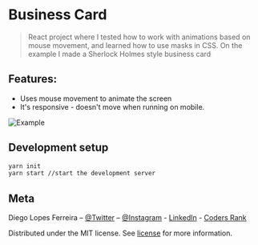 # Business Card
> React project where I tested how to work with animations based on mouse movement, and learned how to use masks in CSS. On the example I made a Sherlock Holmes style business card

## Features:
* Uses mouse movement to animate the screen
* It's responsive - doesn't move when running on mobile.

![Example]('./assets/screnshoot-1.png')

## Development setup

```sh
yarn init
yarn start //start the development server
```


## Meta

Diego Lopes Ferreira – [@Twitter](https://twitter.com/Diego_simSouEu) – [@Instagram](https://www.instagram.com/diego.lopes.f/) - [LinkedIn](https://www.linkedin.com/in/diego-lopes-ferreira-a23a8919b/) - [Coders Rank](https://profile.codersrank.io/user/diego-lopes-ferreira)

Distributed under the MIT license. See [license](LICENSE) for more information.
